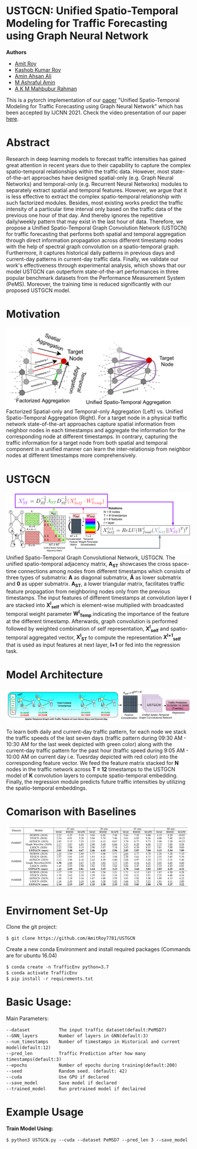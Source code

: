 # USTGCN: Unified Spatio-Temporal Modeling for Traffic Forecasting using Graph Neural Network

**Authors**
- [Amit Roy](https://amitroy7781.github.io/)
- [Kashob Kumar Roy](https://www.linkedin.com/in/forkkr/) 
- [Amin Ahsan Ali](http://www.cse.iub.edu.bd/faculties/53)
- [M Ashraful Amin](http://www.cse.iub.edu.bd/faculties/25) 
- [A K M Mahbubur Rahman](http://www.cse.iub.edu.bd/faculties/56)

This is a pytorch implementation of our [paper](https://arxiv.org/abs/2104.12518) "Unified Spatio-Temporal Modeling for Traffic Forecasting using Graph Neural Network" which has been accepted by IJCNN 2021.  Check the video presentation of our paper [here](https://youtu.be/95EJAFOsUmY).



# Abstract
Research in deep learning models to forecast traffic intensities has gained great attention in recent years due to their capability to capture the complex spatio-temporal relationships within the traffic data. However, most state-of-the-art approaches have designed spatial-only (e.g. Graph Neural Networks) and temporal-only (e.g. Recurrent Neural Networks) modules to separately extract spatial and temporal features. However, we argue that it is less effective to extract the complex spatio-temporal relationship with such factorized modules. Besides, most existing works predict the traffic intensity of a particular time interval only based on the traffic data of the previous one hour of that day. And thereby ignores the repetitive daily/weekly pattern that may exist in the last hour of data. Therefore, we propose a Unified Spatio-Temporal Graph Convolution Network (USTGCN) for traffic forecasting that performs both spatial and temporal aggregation through direct information propagation across different timestamp nodes with the help of spectral graph convolution on a spatio-temporal graph. Furthermore, it captures historical daily patterns in previous days and current-day patterns in current-day traffic data. Finally, we validate our work's effectiveness through experimental analysis, which shows that our model USTGCN can outperform state-of-the-art performances in three popular benchmark datasets from the Performance Measurement System (PeMS). Moreover, the training time is reduced significantly with our proposed USTGCN model.

# Motivation
![Motivation Figure](motivation_figure.png?raw=true "Title")
Factorized Spatial-only and Temporal-only Aggregation (Left) vs. Unified Spatio-Temporal Aggregation (Right). For a target node in a physical traffic network state-of-the-art approaches capture spatial information from neighbor nodes in each timestamps and aggregate the information for the corresponding node at different timestamps. In contrary, capturing the traffic information for a target node from both spatial and temporal component in a unified manner can learn the inter-relationsip from neighbor nodes at different timestamps more comprehensively.

# USTGCN 
![USTGCN](USTGCN.png?raw=true "Title")
Unified Spatio-Temporal Graph Convolutional Network, USTGCN. The unified spatio-temporal adjacency matrix, **A<sub>ST</sub>** showcases the cross space-time connections among nodes from different timestamps which consists of three types of submatrix: **A** as diagonal submatrix, **Ã** as lower submatrix and **0** as upper submatrix. **A<sub>ST</sub>**, a lower triangular matrix, facilitates traffic feature propagation from neighboring nodes only from the previous timestamps. The input features of different timestamps at convolution layer **l** are stacked into **X<sup>l</sup><sub>self</sub>** which is element-wise multiplied with broadcasted temporal weight parameter **W<sup>l</sup><sub>Temp</sub>** indicating the importance of the feature at the different timestamp. Afterwards, graph convolution is performed followed by weighted combination of self representation, **X<sup>l</sup><sub>self</sub>** and spatio-temporal aggregated vector,  **X<sup>l</sup><sub>ST</sub>**  to compute the representation **X<sup>l+1</sup><sub>self</sub>** that is used as input features at next layer, **l+1** or fed into the regression task.

# Model Architecture
![USTGCN Model](USTGCN_model.png?raw=true "Title")

To learn both daily and current-day traffic pattern, for each node we stack the traffic speeds of the last seven days  (traffic pattern during 09:30 AM - 10:30 AM for the last  week depicted with green color) along with the current-day traffic pattern for the past hour (traffic speed during 9:05 AM - 10:00 AM on current day i.e. Tuesrday depicted with red color) into the corresponding feature vector. We feed the feature matrix stacked for **N** nodes in the traffic network across **T = 12** timestamps to the USTGCN model of **K** convolution layers to compute spatio-temporal embedding. Finally, the regression module predicts future traffic intensities by utilizing the spatio-temporal embeddings.

# Comarison with Baselines
![Baseline Model](baseline_comparison.png?raw=true "Title")

# Envirnoment Set-Up 

Clone the git project:

```
$ git clone https://github.com/AmitRoy7781/USTGCN
```

Create a new conda Environment and install required packages (Commands are for ubuntu 16.04)

```
$ conda create -n TrafficEnv python=3.7
$ conda activate TrafficEnv
$ pip install -r requirements.txt
```

# Basic Usage:

Main Parameters:

```
--dataset           The input traffic dataset(default:PeMSD7)
--GNN_layers        Number of layers in GNN(default:3)
--num_timestamps    Number of timestamps in Historical and current model(default:12)
--pred_len          Traffic Prediction after how many timestamps(default:3)
--epochs            Number of epochs during training(default:200)
--seed              Random seed. (default: 42)
--cuda              Use GPU if declared
--save_model        Save model if declared
--trained_model     Run pretrained model if declaired
```

# Example Usage

**Train Model Using:**
```
$ python3 USTGCN.py --cuda --dataset PeMSD7 --pred_len 3 --save_model
```

<!-- **Run Trained Model:**

Please download the trained USTGCN models from [Google drive]() and place it in `saved_model/PeMSD7` folder

```
$ python3 USTGCN.py --cuda --dataset PeMSD7  --pred_len 3 --trained_model
```

**Run Trained Model:**

Please download the trained SSTGNN models from [Google drive]() and place them in `PeMSD7` folder

```
$ python3 USTGCN.py --cuda --dataset PeMSD7 --pred_len 3 --trained_model
```
 
## Cite

If you find our paper or repo useful then please cite our paper:

```bibtex
@inproceedings{roy2021unified,
  title={Unified spatio-temporal modeling for traffic forecasting using graph neural network},
  author={Roy, Amit and Roy, Kashob Kumar and Ali, Amin Ahsan and Amin, M Ashraful and Rahman, AKM Mahbubur},
  booktitle={2021 International Joint Conference on Neural Networks (IJCNN)},
  pages={1--8},
  year={2021},
  organization={IEEE}
}
```

